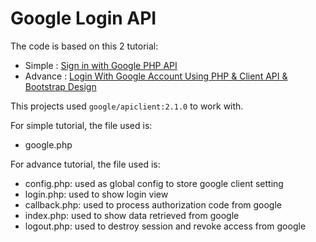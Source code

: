 # Google Login API

The code is based on this 2 tutorial:
- Simple : [Sign in with Google PHP API](https://www.youtube.com/watch?v=lAqOZ3nXG7o)
- Advance : [Login With Google Account Using PHP & Client API & Bootstrap Design](https://www.youtube.com/watch?v=hazMyK_cnzk&t=916s)


This projects used `google/apiclient:2.1.0` to work with.


For simple tutorial, the file used is:
- google.php

For advance tutorial, the file used is:
- config.php: used as global config to store google client setting
- login.php: used to show login view
- callback.php: used to process authorization code from google
- index.php: used to show data retrieved from google
- logout.php: used to destroy session and revoke access from google